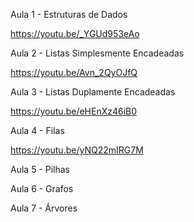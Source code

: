 Aula 1 - Estruturas de Dados

https://youtu.be/_YGUd953eAo

Aula 2 - Listas Simplesmente Encadeadas

https://youtu.be/Avn_2QyOJfQ

Aula 3 - Listas Duplamente Encadeadas

https://youtu.be/eHEnXz46iB0

Aula 4 - Filas

https://youtu.be/yNQ22mIRG7M

Aula 5 - Pilhas

Aula 6 - Grafos

Aula 7 - Árvores
